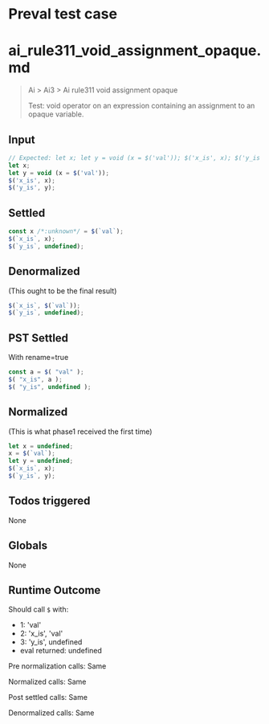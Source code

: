 # Preval test case

# ai_rule311_void_assignment_opaque.md

> Ai > Ai3 > Ai rule311 void assignment opaque
>
> Test: void operator on an expression containing an assignment to an opaque variable.

## Input

`````js filename=intro
// Expected: let x; let y = void (x = $('val')); $('x_is', x); $('y_is', y);
let x;
let y = void (x = $('val'));
$('x_is', x);
$('y_is', y);
`````


## Settled


`````js filename=intro
const x /*:unknown*/ = $(`val`);
$(`x_is`, x);
$(`y_is`, undefined);
`````


## Denormalized
(This ought to be the final result)

`````js filename=intro
$(`x_is`, $(`val`));
$(`y_is`, undefined);
`````


## PST Settled
With rename=true

`````js filename=intro
const a = $( "val" );
$( "x_is", a );
$( "y_is", undefined );
`````


## Normalized
(This is what phase1 received the first time)

`````js filename=intro
let x = undefined;
x = $(`val`);
let y = undefined;
$(`x_is`, x);
$(`y_is`, y);
`````


## Todos triggered


None


## Globals


None


## Runtime Outcome


Should call `$` with:
 - 1: 'val'
 - 2: 'x_is', 'val'
 - 3: 'y_is', undefined
 - eval returned: undefined

Pre normalization calls: Same

Normalized calls: Same

Post settled calls: Same

Denormalized calls: Same
